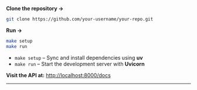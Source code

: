 
**Clone the repository →**

```bash
git clone https://github.com/your-username/your-repo.git
```

**Run →**

```bash
make setup
make run
```

* `make setup` – Sync and install dependencies using **uv**
* `make run` – Start the development server with **Uvicorn**

**Visit the API at:** [http://localhost:8000/docs](http://localhost:8000/docs)

---

